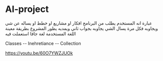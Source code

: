 # AI-project

 
 عبارة انه المستخدم يطلب من البرنامج افكار او مشاريع او خطط او يساله عن شي ويجاوبه فكل مرة يسال الشي يجاوبه بجواب ثاني ويمديه يطور المشروع بطريقة معينة 
اللغة المستخدمة لغة جافا 
استعملت فيه 

Classes --	Inehretiance --	Collection


https://youtu.be/60O7YWZJUOk 
